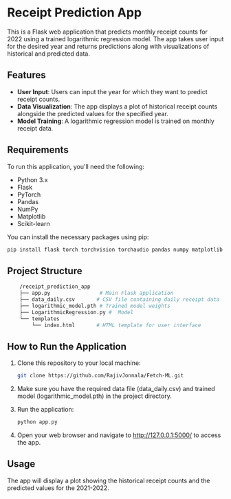 # Receipt Prediction App

This is a Flask web application that predicts monthly receipt counts for 2022 using a trained logarithmic regression model. The app takes user input for the desired year and returns predictions along with visualizations of historical and predicted data.

## Features

- **User Input**: Users can input the year for which they want to predict receipt counts.
- **Data Visualization**: The app displays a plot of historical receipt counts alongside the predicted values for the specified year.
- **Model Training**: A logarithmic regression model is trained on monthly receipt data.

## Requirements

To run this application, you'll need the following:

- Python 3.x
- Flask
- PyTorch
- Pandas
- NumPy
- Matplotlib
- Scikit-learn

You can install the necessary packages using pip:

```bash
pip install flask torch torchvision torchaudio pandas numpy matplotlib scikit-learn
```
## Project Structure
```bash
    /receipt_prediction_app
    ├── app.py                # Main Flask application
    ├── data_daily.csv       # CSV file containing daily receipt data
    ├── logarithmic_model.pth # Trained model weights
    ├── LogarithmicRegression.py #  Model
    └── templates
        └── index.html       # HTML template for user interface
```
## How to Run the Application
1. Clone this repository to your local machine:

    ```bash
    git clone https://github.com/RajivJonnala/Fetch-ML.git
    ```
2. Make sure you have the required data file (data_daily.csv) and trained model (logarithmic_model.pth) in the project directory.
3. Run the application:
    ```bash
    python app.py
    ```
4. Open your web browser and navigate to http://127.0.0.1:5000/ to access the app.

## Usage
The app will display a plot showing the historical receipt counts and the predicted values for the 2021-2022.
#
